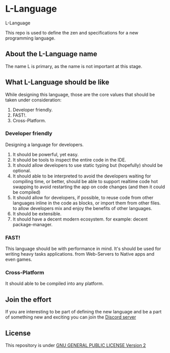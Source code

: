# L-Language
L-Language

This repo is used to define the zen and specifications for a new programming language.

## About the L-Language name

The name L is primary, as the name is not important at this stage.

## What L-Language should be like

While designing this language, 
those are the core values that should be taken under consideration:

1. Developer friendly.
2. FAST!.
3. Cross-Platform.

### Developer friendly

Designing a language for developers.

1. It should be powerful, yet easy.
2. It should be tools to inspect the entire code in the IDE.
3. It should allow developers to use static typing but (hopefully) should be optional.
4. It should able to be interpreted to avoid the developers waiting for compiling time, or better, should be able to support realtime code hot swapping to avoid restarting the app on code changes (and then it could be compiled)
5. It should allow for developers, if possible, to reuse code from other languages inline in the code as blocks, or import them from other files. to allow developers mix and enjoy the benefits of other languages. 
6. It should be extensible.
7. It should have a decent modern ecosystem. for example: decent package-manager.

### FAST!

This language should be with performance in mind.
It's should be used for writing heavy tasks applications. from Web-Servers to Native apps and even games.

### Cross-Platform

It should able to be compiled into any platform. 

## Join the effort

If you are interesting to be part of defining the new language
and be a part of something new and exciting you can join the [Discord server](https://discord.gg/EzNpmRxk)

## License

This repository is under [GNU GENERAL PUBLIC LICENSE Version 2](LICENSE)